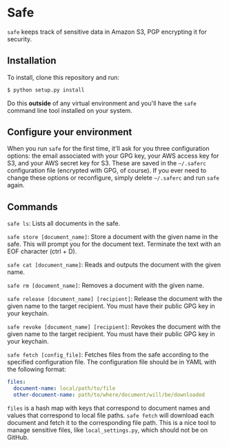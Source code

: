 # Safe
`safe` keeps track of sensitive data in Amazon S3, PGP encrypting it for
security.

## Installation
To install, clone this repository and run:

```sh
$ python setup.py install
```

Do this **outside** of any virtual environment and you'll have the `safe`
command line tool installed on your system.

## Configure your environment
When you run `safe` for the first time, it'll ask for you three configuration
options: the email associated with your GPG key, your AWS access key for S3,
and your AWS secret key for S3. These are saved in the `~/.saferc`
configuration file (encrypted with GPG, of course). If you ever need to change
these options or reconfigure, simply delete `~/.saferc` and run `safe` again.

## Commands
`safe ls`: Lists all documents in the safe.

`safe store [document_name]`: Store a document with the given name in the safe.
This will prompt you for the document text. Terminate the text with an EOF
character (ctrl + D).

`safe cat [document_name]`: Reads and outputs the document with the given name.

`safe rm [document_name]`: Removes a document with the given name.

`safe release [document_name] [recipient]`: Release the document with the given
name to the target recipient. You must have their public GPG key in your
keychain.

`safe revoke [document_name] [recipient]`: Revokes the document with the given
name to the target recipient. You must have their public GPG key in your
keychain.

`safe fetch [config_file]`: Fetches files from the safe according to the
specified configuration file. The configuration file should be in YAML with
the following format:

```yml
files:
  document-name: local/path/to/file
  other-document-name: path/to/where/document/will/be/downloaded
```

`files` is a hash map with keys that correspond to document names and values
that correspond to local file paths. `safe fetch` will download each document
and fetch it to the corresponding file path. This is a nice tool to manage
sensitive files, like `local_settings.py`, which should not be on GitHub.
